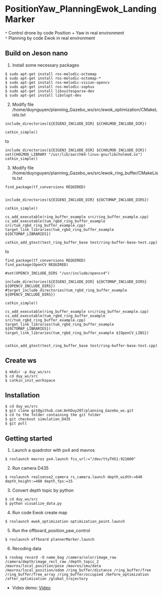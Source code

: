 # PositionYaw_PlanningEwok_LandingMarker
`*` Control drone by code Position + Yaw in real environment<br>
`*` Planning by code Ewok in real environment<br>

## Build on Jeson nano
1. Install some necessary packages
```
$ sudo apt-get install ros-melodic-octomap
$ sudo apt-get install ros-melodic-octomap-*
$ sudo apt-get install ros-melodic-vision-opencv
$ sudo apt-get install ros-melodic-sophus
$ sudo apt-get install libsuitesparse-dev
$ sudo apt-get install libnlopt-dev
```
2. Modify file /home/duynguyen/planning_Gazebo_ws/src/ewok_optimization/CMakeLists.txt
```
include_directories(${EIGEN3_INCLUDE_DIR} ${CHOLMOD_INCLUDE_DIR})

catkin_simple()
```
to
```
include_directories(${EIGEN3_INCLUDE_DIR} ${CHOLMOD_INCLUDE_DIR})
set(CHOLMOD_LIBRARY "/usr/lib/aarch64-linux-gnu/libcholmod.so")
catkin_simple()
```
3. Modify file /home/duynguyen/planning_Gazebo_ws/src/ewok_ring_buffer/CMakeLists.txt
```
find_package(tf_conversions REQUIRED)


include_directories(${EIGEN3_INCLUDE_DIR} ${OCTOMAP_INCLUDE_DIRS})

catkin_simple()

cs_add_executable(ring_buffer_example src/ring_buffer_example.cpp)
cs_add_executable(tum_rgbd_ring_buffer_example src/tum_rgbd_ring_buffer_example.cpp)
target_link_libraries(tum_rgbd_ring_buffer_example ${OCTOMAP_LIBRARIES})

catkin_add_gtest(test_ring_buffer_base test/ring-buffer-base-test.cpp)
```
to
```
find_package(tf_conversions REQUIRED)
find_package(OpenCV REQUIRED)

#set(OPENCV_INCLUDE_DIRS "/usr/include/opencv4")

include_directories(${EIGEN3_INCLUDE_DIR} ${OCTOMAP_INCLUDE_DIRS} ${OPENCV_INCLUDE_DIRS})
#target_include_directories(tum_rgbd_ring_buffer_example ${OPENCV_INCLUDE_DIRS})

catkin_simple()

cs_add_executable(ring_buffer_example src/ring_buffer_example.cpp)
cs_add_executable(tum_rgbd_ring_buffer_example src/tum_rgbd_ring_buffer_example.cpp)
target_link_libraries(tum_rgbd_ring_buffer_example ${OCTOMAP_LIBRARIES})
target_link_libraries(tum_rgbd_ring_buffer_example ${OpenCV_LIBS})


catkin_add_gtest(test_ring_buffer_base test/ring-buffer-base-test.cpp)
```

## Create ws
```
$ mkdir -p duy_ws/src
$ cd duy_ws/src
$ catkin_init_workspace
```

## Installation
```
$ cd duy_ws/src
$ git clone git@github.com:AnhDuy207/planning_Gazebo_ws.git
$ cd to the folder containing the git folder
$ git checkout simulation_D435
$ git pull
```

## Getting started
1. Launch a quadrotor with px4 and mavros 
```
$ roslaunch mavros px4.launch fcu_url:="/dev/ttyTHS1:921600"
```
2. Run camera D435
```
$ roslaunch realsense2_camera rs_camera.launch depth_width:=640 depth_height:=480 depth_fps:=15
```
3. Convert depth topic by python
```
$ cd duy_ws/src
$ python visualize_data.py
```
4. Run code Ewok create map
```
$ roslaunch ewok_optimization optimization_point.launch 
```
5. Run the offboard_position_yaw_control
```
$ roslaunch offboard plannerMarker.launch
```
6. Recoding data
```
$ rosbag record -O name_bag /camera/color/image_raw /camera/depth/image_rect_raw /depth_topic_2 /mavros/local_position/pose /mavros/imu/data /mavros/local_position/odom /ring_buffer/distance /ring_buffer/free /ring_buffer/free_array /ring_buffer/occupied /before_optimization /after_optimization /global_trajectory
```
* Video demo: [Video](https://husteduvn-my.sharepoint.com/:v:/g/personal/quang_nguyenanh_hust_edu_vn/EeRGW7vAgqpLhzBoNuNxrcABJUeIffA_Xx9K0w52rI71Bw?e=q3N6Qc)
